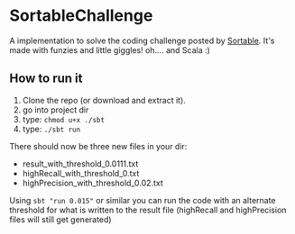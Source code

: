# SortableChallenge

A implementation to solve the coding challenge posted by [Sortable](http://sortable.com/blog/coding-challenge/). It's made with funzies and little giggles! oh.... and Scala :)

## How to run it
 1. Clone the repo (or download and extract it). 
 2. go into project dir
 3. type: `chmod u+x ./sbt`
 4. type: `./sbt run`

There should now be three new files in your dir:

* result_with_threshold_0.0111.txt
* highRecall_with_threshold_0.txt
* highPrecision_with_threshold_0.02.txt

Using `sbt "run 0.015"` or similar you can run the code with an alternate threshold for what 
is written to the result file (highRecall and highPrecision files will still get generated)

  